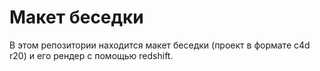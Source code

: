 # Макет беседки #

В этом репозитории находится макет беседки (проект в формате c4d r20) и его рендер с помощью redshift.
